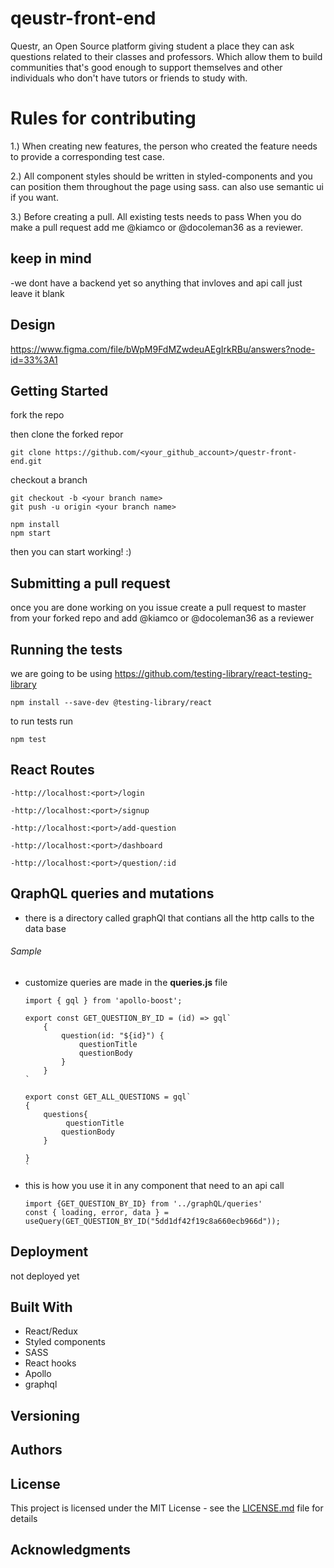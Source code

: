 # qeustr-front-end

  Questr, an Open Source platform giving student a place they can ask questions related to their classes and professors. Which allow them to build communities that's good enough to support themselves and other individuals who don't have tutors or friends to study with.

# Rules for contributing 

1.) When creating new features, the person who created the feature needs to provide a corresponding test case. 

2.) All component styles should be written in styled-components and you can position them throughout the page using sass. can also use semantic ui if you want.

3.) Before creating a pull. All existing tests needs to pass When you do make a pull request add me @kiamco or @docoleman36 as a reviewer.

## keep in mind

  -we dont have a backend yet so anything that invloves and api call just leave it blank
  
## Design 

  https://www.figma.com/file/bWpM9FdMZwdeuAEgIrkRBu/answers?node-id=33%3A1

## Getting Started

fork the repo

then clone the forked repor

```
git clone https://github.com/<your_github_account>/questr-front-end.git
```

checkout a branch 

```
git checkout -b <your branch name>
git push -u origin <your branch name>
```

```
npm install
npm start
```

then you can start working! :)

## Submitting a pull request 

once you are done working on you issue create a pull request to master from your forked repo and add @kiamco or @docoleman36 as a reviewer

## Running the tests

we are going to be using https://github.com/testing-library/react-testing-library

```
npm install --save-dev @testing-library/react
```

to run tests run 

```
npm test
```

## React Routes

    -http://localhost:<port>/login
  
    -http://localhost:<port>/signup
  
    -http://localhost:<port>/add-question

    -http://localhost:<port>/dashboard

    -http://localhost:<port>/question/:id

## QraphQL queries and mutations

  - there is a directory called graphQl that contians all the http calls to the data base
  
###### Sample

- customize queries are made in the **queries.js** file

      import { gql } from 'apollo-boost';

      export const GET_QUESTION_BY_ID = (id) => gql`
          {
              question(id: "${id}") {
                  questionTitle
                  questionBody
              }
          }
      `

      export const GET_ALL_QUESTIONS = gql`
      {
          questions{
               questionTitle
              questionBody
          }

      }
      `

- this is how you use it in any component that need to an api call

      import {GET_QUESTION_BY_ID} from '../graphQL/queries'
      const { loading, error, data } = useQuery(GET_QUESTION_BY_ID("5dd1df42f19c8a660ecb966d"));

## Deployment

not deployed yet

## Built With

  - React/Redux
  - Styled components
  - SASS
  - React hooks
  - Apollo
  - graphql

## Versioning


## Authors


## License

This project is licensed under the MIT License - see the [LICENSE.md](LICENSE.md) file for details

## Acknowledgments

